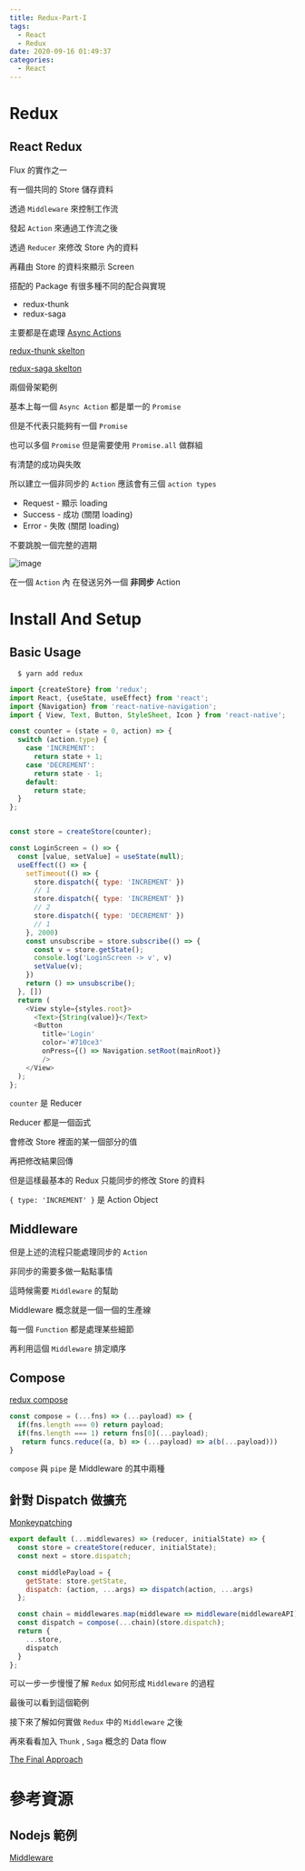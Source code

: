 ```yaml
---
title: Redux-Part-I
tags:
  - React
  - Redux 
date: 2020-09-16 01:49:37
categories:
  - React
---
```


# Redux

## React Redux

Flux 的實作之一

有一個共同的 Store 儲存資料

透過 `Middleware` 來控制工作流

發起 `Action` 來通過工作流之後

透過 `Reducer` 來修改 Store 內的資料

再藉由 Store 的資料來顯示 Screen

搭配的 Package 有很多種不同的配合與實現

* redux-thunk
* redux-saga

主要都是在處理 [Async Actions](https://redux.js.org/advanced/async-actions)

[redux-thunk skelton](https://github.com/coodoo/react-redux-isomorphic-example)

[redux-saga skelton](https://github.com/horsekitlin/react-skelton/tree/develop)

兩個骨架範例

基本上每一個 `Async Action` 都是單一的 `Promise`

但是不代表只能夠有一個 `Promise`

也可以多個 `Promise` 但是需要使用 `Promise.all` 做群組

有清楚的成功與失敗

所以建立一個非同步的 `Action` 應該會有三個 `action types`

* Request - 顯示 loading
* Success - 成功 (關閉 loading)
* Error - 失敗 (關閉 loading)

不要跳脫一個完整的週期

![image](https://blog.krawaller.se/static/posts/react-js-architecture-flux-vs-reflux/img/flux-diagram.png)

在一個 `Action` 內 在發送另外一個 **非同步** Action

# Install And Setup

## Basic Usage

```
  $ yarn add redux
```

```javascript
import {createStore} from 'redux';
import React, {useState, useEffect} from 'react';
import {Navigation} from 'react-native-navigation';
import { View, Text, Button, StyleSheet, Icon } from 'react-native';

const counter = (state = 0, action) => {
  switch (action.type) {
    case 'INCREMENT':
      return state + 1;
    case 'DECREMENT':
      return state - 1;
    default:
      return state;
  }
};


const store = createStore(counter);

const LoginScreen = () => {
  const [value, setValue] = useState(null);
  useEffect(() => {
    setTimeout(() => {
      store.dispatch({ type: 'INCREMENT' })
      // 1
      store.dispatch({ type: 'INCREMENT' })
      // 2
      store.dispatch({ type: 'DECREMENT' })
      // 1
    }, 2000)
    const unsubscribe = store.subscribe(() => {
      const v = store.getState();
      console.log('LoginScreen -> v', v)
      setValue(v);
    })
    return () => unsubscribe();
  }, [])
  return (
    <View style={styles.root}>
      <Text>{String(value)}</Text>
      <Button
        title='Login'
        color='#710ce3'
        onPress={() => Navigation.setRoot(mainRoot)}
        />
    </View>
  );
};
```

`counter` 是 Reducer

Reducer 都是一個函式

會修改 Store 裡面的某一個部分的值

再把修改結果回傳

但是這樣最基本的 Redux 只能同步的修改 Store 的資料

`{ type: 'INCREMENT' }` 是 Action Object

## Middleware

但是上述的流程只能處理同步的 `Action`

非同步的需要多做一點點事情

這時候需要 `Middleware` 的幫助

Middleware 概念就是一個一個的生產線

每一個 `Function` 都是處理某些細節

再利用這個 `Middleware` 排定順序

## Compose

[redux compose](https://github.com/reduxjs/redux/blob/master/src/compose.ts)

```javascript
const compose = (...fns) => (...payload) => {
  if(fns.length === 0) return payload;
  if(fns.length === 1) return fns[0](...payload);
   return funcs.reduce((a, b) => (...payload) => a(b(...payload)))
}
```

`compose` 與 `pipe` 是 Middleware 的其中兩種

## 針對 Dispatch 做擴充

[Monkeypatching](https://redux.js.org/advanced/middleware#attempt-3-monkeypatching-dispatch)

```javascript
export default (...middlewares) => (reducer, initialState) => {
  const store = createStore(reducer, initialState);
  const next = store.dispatch;

  const middlePayload = {
    getState: store.getState,
    dispatch: (action, ...args) => dispatch(action, ...args)
  };

  const chain = middlewares.map(middleware => middleware(middlewareAPI));
  const dispatch = compose(...chain)(store.dispatch);
  return {
    ...store,
    dispatch
  }
};
```

可以一步一步慢慢了解 `Redux` 如何形成 `Middleware` 的過程

最後可以看到這個範例

接下來了解如何實做 `Redux`  中的  `Middleware` 之後

再來看看加入 `Thunk` ,  `Saga` 概念的 Data flow

[The Final Approach](https://redux.js.org/advanced/middleware#the-final-approach)

# 參考資源

## Nodejs 範例

[Middleware](https://gist.github.com/darrenscerri/5c3b3dcbe4d370435cfa)
